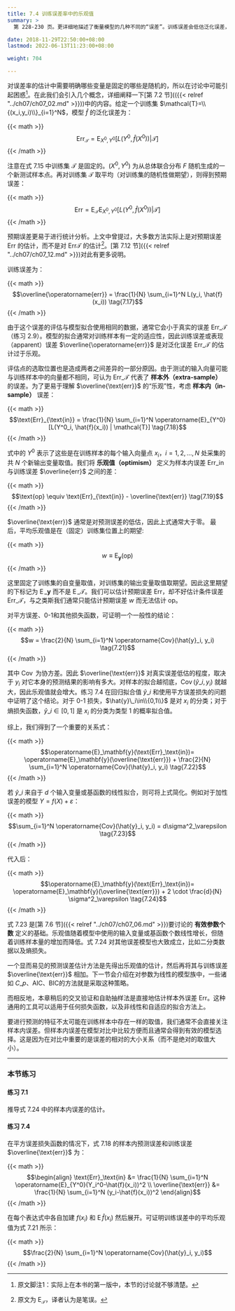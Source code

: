 ```yaml
---
title: 7.4 训练误差率中的乐观值
summary: >
  第 228-230 页。更详细地描述了衡量模型的几种不同的“误差”。训练误差会低估泛化误差，其差距被定义为“乐观值”。其原因不止是样本外与样本内的差别，即使在样本内，乐观值也会随着模型的拟合程度而变化。

date: 2018-11-29T22:50:00+08:00
lastmod: 2022-06-13T11:23:00+08:00

weight: 704

---
```


对误差率的估计中需要明确哪些变量是固定的哪些是随机的，所以在讨论中可能引起困惑[^1]。在此我们会引入几个概念，详细阐释一下[第 7.2 节](({{< relref "../ch07/ch07_02.md" >}}))中的内容。给定一个训练集 $\mathcal{T}=\\{(x_i,y_i)\\}_{i=1}^N$，模型 $\hat{f}$ 的泛化误差为：

{{< math >}}
$$\text{Err}_\mathcal{T}=
\operatorname{E}_{X^0,Y^0}[L(Y^0, \hat{f}(X^0)) | \mathcal{T}] \tag{7.15}$$
{{< /math >}}

注意在式 7.15 中训练集 $\mathcal{T}$ 是固定的。$(X^0,Y^0)$ 为从总体联合分布 $F$ 随机生成的一个新测试样本点。再对训练集 $\mathcal{T}$ 取平均（对训练集的随机性做期望），则得到预期误差：

{{< math >}}
$$\text{Err}=
\operatorname{E}_{\mathcal{T}} \operatorname{E}_{X^0,Y^0}
[L(Y^0, \hat{f}(X^0)) | \mathcal{T}] \tag{7.16}$$
{{< /math >}}

预期误差更易于进行统计分析。上文中曾提过，大多数方法实际上是对预期误差 $\text{Err}$ 的估计，而不是对 $\text{Err}\mathcal{T}$ 的估计[^2]。[第 7.12 节]({{< relref "../ch07/ch07_12.md" >}})对此有更多说明。

训练误差为：

{{< math >}}
$$\overline{\operatorname{err}} = \frac{1}{N} \sum_{i=1}^N L(y_i, \hat{f}(x_i))
\tag{7.17}$$
{{< /math >}}

由于这个误差的评估与模型拟合使用相同的数据，通常它会小于真实的误差 $\text{Err}\_\mathcal{T}$（练习 2.9）。模型的拟合通常对训练样本有一定的适应性，因此训练误差或表现（apparent）误差 $\overline{\operatorname{err}}$ 是对泛化误差 $\text{Err}\_\mathcal{T}$ 的估计过于乐观。

评估点的选取位置也是造成两者之间差异的一部分原因。由于测试的输入向量可能与训练样本中的向量都不相同，可认为 $\text{Err}\_{\mathcal{T}}$ 代表了 **样本外（extra-sample）** 的误差。为了更易于理解 $\overline{\text{err}}$ 的“乐观”性，考虑 **样本内（in-sample）** 误差：

{{< math >}}
$$\text{Err}_{\text{in}} = \frac{1}{N}
\sum_{i=1}^N \operatorname{E}_{Y^0} [L(Y^0_i, \hat{f}(x_i)) | \mathcal{T}]
\tag{7.18}$$
{{< /math >}}

式中的 $Y^0$ 表示了这些是在训练样本的每个输入向量点 $x_i$，$i=1,2,\dots,N$ 处采集的共 $N$ 个新输出变量取值。我们将 **乐观值（optimism）** 定义为样本内误差 $\text{Err}\_{\text{in}}$ 与训练误差 $\overline{err}$ 之间的差：

{{< math >}}
$$\text{op} \equiv \text{Err}_{\text{in}} - \overline{\text{err}} \tag{7.19}$$
{{< /math >}}

$\overline{\text{err}}$ 通常是对预测误差的低估，因此上式通常大于零。
最后，平均乐观值是在（固定）训练集位置上的期望:

{{< math >}}
$$w \equiv \operatorname{E}_\mathbf{y}(\text{op}) \tag{7.20}$$
{{< /math >}}

这里固定了训练集的自变量取值，对训练集的输出变量取值取期望。因此这里期望的下标记为 $\operatorname{E}\_\mathbf{y}$ 而不是 $\operatorname{E}\_\mathcal{T}$。我们可以估计预期误差 $\text{Err}$，却不好估计条件误差 $\text{Err}\_\mathcal{T}$，与之类斯我们通常只能估计预期误差 $w$ 而无法估计 $\text{op}$。

对平方误差、0-1和其他损失函数，可证明一个一般性的结论：

{{< math >}}
$$w = \frac{2}{N} \sum_{i=1}^N \operatorname{Cov}(\hat{y}_i, y_i) \tag{7.21}$$
{{< /math >}}

其中 $\operatorname{Cov}$ 为协方差。因此 $\overline{\text{err}}$ 对真实误差低估的程度，取决于 $y_i$ 对它本身的预测结果的影响有多大。对样本的拟合越彻底，$\operatorname{Cov}(\hat{y}\_i,y_i)$ 就越大，因此乐观值就会增大。练习 7.4 在回归拟合值 $\hat{y}\_i$ 和使用平方误差损失的问题中证明了这个结论。对于 0-1 损失，$\hat{y}\_i\in\\{0,1\\}$ 是对 $x_i$ 的分类；对于熵损失函数，$\hat{y}\_i\in[0,1]$ 是 $x_i$ 的分类为类型 1 的概率拟合值。

综上，我们得到了一个重要的关系式：

{{< math >}}
$$\operatorname{E}_\mathbf{y}(\text{Err}_\text{in})=
\operatorname{E}_\mathbf{y}(\overline{\text{err}}) +
\frac{2}{N} \sum_{i=1}^N \operatorname{Cov}(\hat{y}_i, y_i) \tag{7.22}$$
{{< /math >}}

若 $\hat{y}\_i$ 来自于 $d$ 个输入变量或基函数的线性拟合，则可将上式简化。例如对于加性误差的模型 $Y=f(X)+\varepsilon$：

{{< math >}}
$$\sum_{i=1}^N \operatorname{Cov}(\hat{y}_i, y_i) = d\sigma^2_\varepsilon
\tag{7.23}$$
{{< /math >}}

代入后：

{{< math >}}
$$\operatorname{E}_\mathbf{y}(\text{Err}_\text{in})=
\operatorname{E}_\mathbf{y}(\overline{\text{err}}) +
2 \cdot \frac{d}{N} \sigma^2_\varepsilon \tag{7.24}$$
{{< /math >}}

式 7.23 是[第 7.6 节]({{< relref "../ch07/ch07_06.md" >}})要讨论的 **有效参数个数** 定义的基础。乐观值随着模型中使用的输入变量或基函数个数线性增长，但随着训练样本量的增加而降低。式 7.24 对其他误差模型也大致成立，比如二分类数据以及熵损失。

一个显而易见的预测误差估计方法是先得出乐观值的估计，然后再将其与训练误差 $\overline{\text{err}}$ 相加。下一节会介绍在对参数为线性的模型族中，一些诸如 $C\_p$、AIC、BIC的方法就是采取这种策略。

而相反地，本章稍后的交叉验证和自助抽样法是直接地估计样本外误差 $\text{Err}$。这种通用的工具可以适用于任何损失函数，以及非线性和自适应的拟合方法上。

要进行预测的特征不太可能在训练样本中存在一样的取值，我们通常不会直接关注样本内误差。但样本内误差在模型对比中比较方便而且通常会得到有效的模型选择。这是因为在对比中重要的是误差的相对的大小关系（而不是绝对的取值大小）。

----------

### 本节练习

#### 练习 7.1

推导式 7.24 中的样本内误差的估计。

#### 练习 7.4

在平方误差损失函数的情况下，式 7.18 的样本内预测误差和训练误差 $\overline{\text{err}}$ 为：

{{< math >}}
$$\begin{align}
\text{Err}_\text{in} &= \frac{1}{N} \sum_{i=1}^N
                        \operatorname{E}_{Y^0}(Y_i^0-\hat{f}(x_i))^2 \\
\overline{\text{err}} &= \frac{1}{N} \sum_{i=1}^N (y_i-\hat{f}(x_i))^2
\end{align}$$
{{< /math >}}

在每个表达式中各自加建 $f(x_i)$ 和 $\operatorname{E}\hat{f}(x_i)$ 然后展开。可证明训练误差中的平均乐观值为式 7.21 所示：

{{< math >}}
$$\frac{2}{N} \sum_{i=1}^N \operatorname{Cov}(\hat{y}_i, y_i)$$
{{< /math >}}


[^1]: 原文脚注1：实际上在本书的第一版中，本节的讨论就不够清楚。
[^2]: 原文为 $\operatorname{E}_\mathcal{T}$，译者认为是笔误。